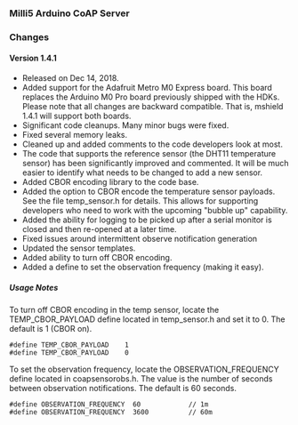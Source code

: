 
### Milli5 Arduino CoAP Server

### Changes

#### Version 1.4.1
- Released on Dec 14, 2018.
- Added support for the Adafruit Metro M0 Express board.
This board replaces the Arduino M0 Pro board previously shipped with the HDKs.
Please note that all changes are backward compatible.
That is, mshield 1.4.1 will support both boards.
- Significant code cleanups. Many minor bugs were fixed.
- Fixed several memory leaks.
- Cleaned up and added comments to the code developers look at most.
- The code that supports the reference sensor (the DHT11 temperature sensor) has been significantly improved and commented.
It will be much easier to identify what needs to be changed to add a new sensor.
- Added CBOR encoding library to the code base.
- Added the option to CBOR encode the temperature sensor payloads. See the file temp_sensor.h for details.
This allows for supporting developers who need to work with the upcoming "bubble up" capability.
- Added the ability for logging to be picked up after a serial monitor is closed and then re-opened at a later time.
- Fixed issues around intermittent observe notification generation
- Updated the sensor templates.
- Added ability to turn off CBOR encoding.
- Added a define to set the observation frequency (making it easy).

##### Usage Notes
To turn off CBOR encoding in the temp sensor, locate the TEMP_CBOR_PAYLOAD define located in temp_sensor.h and set it to 0. The default is 1 (CBOR on).
 
```
#define TEMP_CBOR_PAYLOAD    1
#define TEMP_CBOR_PAYLOAD    0
```
 
To set the observation frequency, locate the OBSERVATION_FREQUENCY define located in coapsensorobs.h.
The value is the number of seconds between observation notifications. The default is 60 seconds.
 
```
#define OBSERVATION_FREQUENCY  60            // 1m
#define OBSERVATION_FREQUENCY  3600          // 60m
```
